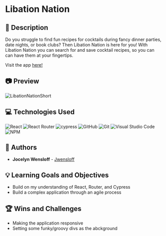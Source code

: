 # Libation Nation
## 📝 Description
Do you struggle to find fun recipes for cocktails during fancy dinner parties, date nights, or book clubs? Then Libation Nation is here for you! With Libation Nation you can search for and save cocktail recipes, so you can can have them at your fingertips. 

Visit the app [here!]([https://libation-nation.vercel.app/](https://libation-station.vercel.app/))


## 📷 Preview


![LibationNationShort](https://github.com/Jwensloff/Tick-Tack-Toe/assets/61986277/3c7e7f98-21ca-4abf-b17f-9297089ee099)


## 💻 Technologies Used
![React](https://img.shields.io/badge/React-20232A?style=for-the-badge&logo=react&logoColor=61DAFB)
![React Router](https://img.shields.io/badge/React_Router-CA4245?style=for-the-badge&logo=react-router&logoColor=white)
![cypress](https://img.shields.io/badge/-cypress-%23E5E5E5?style=for-the-badge&logo=cypress&logoColor=058a5e)
![GitHub](https://img.shields.io/badge/github-%23121011.svg?style=for-the-badge&logo=github&logoColor=white)
![Git](https://img.shields.io/badge/git-%23F05033.svg?style=for-the-badge&logo=git&logoColor=white)
![Visual Studio Code](https://img.shields.io/badge/Visual%20Studio%20Code-0078d7.svg?style=for-the-badge&logo=visual-studio-code&logoColor=white)
![NPM](https://img.shields.io/badge/NPM-%23CB3837.svg?style=for-the-badge&logo=npm&logoColor=white)

## 🧠  Authors
* **Jocelyn Wensloff** - [Jwensloff](https://github.com/Jwensloff)


## 💡 Learning Goals and Objectives

- Build on my understanding of React, Router, and Cypress 
- Build a complex application through an agile process

## 🏆 Wins and Challenges 
 - Making the application responsive
 - Setting some funky/groovy divs as the abckground 
